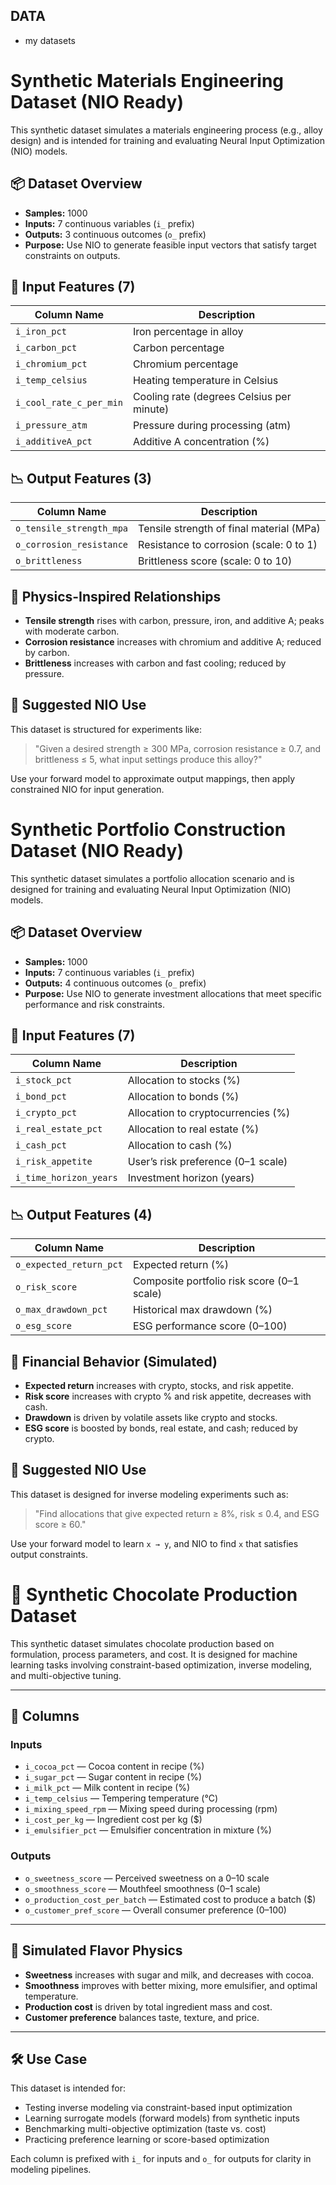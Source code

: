 ## DATA

* my datasets

# Synthetic Materials Engineering Dataset (NIO Ready)

This synthetic dataset simulates a materials engineering process (e.g., alloy design) and is intended for training and evaluating Neural Input Optimization (NIO) models.

## 📦 Dataset Overview

* **Samples:** 1000
* **Inputs:** 7 continuous variables (`i_` prefix)
* **Outputs:** 3 continuous outcomes (`o_` prefix)
* **Purpose:** Use NIO to generate feasible input vectors that satisfy target constraints on outputs.

## 📅 Input Features (7)

| Column Name             | Description                               |
| ----------------------- | ----------------------------------------- |
| `i_iron_pct`            | Iron percentage in alloy                  |
| `i_carbon_pct`          | Carbon percentage                         |
| `i_chromium_pct`        | Chromium percentage                       |
| `i_temp_celsius`        | Heating temperature in Celsius            |
| `i_cool_rate_c_per_min` | Cooling rate (degrees Celsius per minute) |
| `i_pressure_atm`        | Pressure during processing (atm)          |
| `i_additiveA_pct`       | Additive A concentration (%)              |

## 📉 Output Features (3)

| Column Name              | Description                              |
| ------------------------ | ---------------------------------------- |
| `o_tensile_strength_mpa` | Tensile strength of final material (MPa) |
| `o_corrosion_resistance` | Resistance to corrosion (scale: 0 to 1)  |
| `o_brittleness`          | Brittleness score (scale: 0 to 10)       |

## 🧐 Physics-Inspired Relationships

* **Tensile strength** rises with carbon, pressure, iron, and additive A; peaks with moderate carbon.
* **Corrosion resistance** increases with chromium and additive A; reduced by carbon.
* **Brittleness** increases with carbon and fast cooling; reduced by pressure.

## 🔁 Suggested NIO Use

This dataset is structured for experiments like:

> "Given a desired strength ≥ 300 MPa, corrosion resistance ≥ 0.7, and brittleness ≤ 5, what input settings produce this alloy?"

Use your forward model to approximate output mappings, then apply constrained NIO for input generation.


# Synthetic Portfolio Construction Dataset (NIO Ready)

This synthetic dataset simulates a portfolio allocation scenario and is designed for training and evaluating Neural Input Optimization (NIO) models.

## 📦 Dataset Overview

* **Samples:** 1000
* **Inputs:** 7 continuous variables (`i_` prefix)
* **Outputs:** 4 continuous outcomes (`o_` prefix)
* **Purpose:** Use NIO to generate investment allocations that meet specific performance and risk constraints.

## 📅 Input Features (7)

| Column Name            | Description                        |
| ---------------------- | ---------------------------------- |
| `i_stock_pct`          | Allocation to stocks (%)           |
| `i_bond_pct`           | Allocation to bonds (%)            |
| `i_crypto_pct`         | Allocation to cryptocurrencies (%) |
| `i_real_estate_pct`    | Allocation to real estate (%)      |
| `i_cash_pct`           | Allocation to cash (%)             |
| `i_risk_appetite`      | User’s risk preference (0–1 scale) |
| `i_time_horizon_years` | Investment horizon (years)         |

## 📉 Output Features (4)

| Column Name             | Description                                |
| ----------------------- | ------------------------------------------ |
| `o_expected_return_pct` | Expected return (%)                        |
| `o_risk_score`          | Composite portfolio risk score (0–1 scale) |
| `o_max_drawdown_pct`    | Historical max drawdown (%)                |
| `o_esg_score`           | ESG performance score (0–100)              |

## 🧐 Financial Behavior (Simulated)

* **Expected return** increases with crypto, stocks, and risk appetite.
* **Risk score** increases with crypto % and risk appetite, decreases with cash.
* **Drawdown** is driven by volatile assets like crypto and stocks.
* **ESG score** is boosted by bonds, real estate, and cash; reduced by crypto.

## 🔁 Suggested NIO Use

This dataset is designed for inverse modeling experiments such as:

> "Find allocations that give expected return ≥ 8%, risk ≤ 0.4, and ESG score ≥ 60."

Use your forward model to learn `x → y`, and NIO to find `x` that satisfies output constraints.



# 🍫 Synthetic Chocolate Production Dataset

This synthetic dataset simulates chocolate production based on formulation, process parameters, and cost. It is designed for machine learning tasks involving constraint-based optimization, inverse modeling, and multi-objective tuning.

---

## 📂 Columns

### Inputs

* `i_cocoa_pct` — Cocoa content in recipe (%)
* `i_sugar_pct` — Sugar content in recipe (%)
* `i_milk_pct` — Milk content in recipe (%)
* `i_temp_celsius` — Tempering temperature (°C)
* `i_mixing_speed_rpm` — Mixing speed during processing (rpm)
* `i_cost_per_kg` — Ingredient cost per kg (\$)
* `i_emulsifier_pct` — Emulsifier concentration in mixture (%)

### Outputs

* `o_sweetness_score` — Perceived sweetness on a 0–10 scale
* `o_smoothness_score` — Mouthfeel smoothness (0–1 scale)
* `o_production_cost_per_batch` — Estimated cost to produce a batch (\$)
* `o_customer_pref_score` — Overall consumer preference (0–100)

---

## 🧪 Simulated Flavor Physics

* **Sweetness** increases with sugar and milk, and decreases with cocoa.
* **Smoothness** improves with better mixing, more emulsifier, and optimal temperature.
* **Production cost** is driven by total ingredient mass and cost.
* **Customer preference** balances taste, texture, and price.

---

## 🛠️ Use Case

This dataset is intended for:

* Testing inverse modeling via constraint-based input optimization
* Learning surrogate models (forward models) from synthetic inputs
* Benchmarking multi-objective optimization (taste vs. cost)
* Practicing preference learning or score-based optimization

Each column is prefixed with `i_` for inputs and `o_` for outputs for clarity in modeling pipelines.


